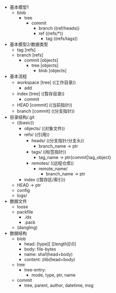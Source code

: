 - 基本模型1
  - blob
    - tree
      - commit
        - branch ((ref/heads))  
        - ref ((refs/*))
          - tag ((refs/tags))
- 基本模型2/数据类型
  - tag [refs]
  - branch [refs]
    - commit [objects]
      - tree [objects]
        - blob [objects]
- 基本流程
  - workspace [tree] ((工作目录))
    - add 
  - index [tree] ((暂存目录))
    - commit
  - HEAD [commit] ((当前指针))
  - branch [commit] ((分支指针))
- 目录结构/.git
  - ((basic)) 
    - objects/ ((对象文件))
    - refs/ ((引用))
      - heads/ ((分支指针/分支头))
        - branch_name
            -> ptr 
      - tags/ ((标签指针))
        - tag_name
            -> ptr{commit|tag_object} 
      - remotes/ ((远程仓库))
        - remote_name/
          - branch_name
              -> ptr 
    - index ((暂存区/索引))
  - HEAD
      -> ptr 
  - config
  - logs/
- 数据文件
  - loose
  - packfile
    - .idx
    - .pack
  - (dangling)
- 数据结构
  - blob
    - head: [type][ ][length][\0]
    - body: file-bytes
    - name: sha1(head+body)
    - content: zlib(head+body)
  - tree
    - tree-entry:
      - mode, type, ptr, name
  - commit
    - tree, parent, author, datetime, msg



[Git - Book]:(https://git-scm.com/book/zh/v2)
